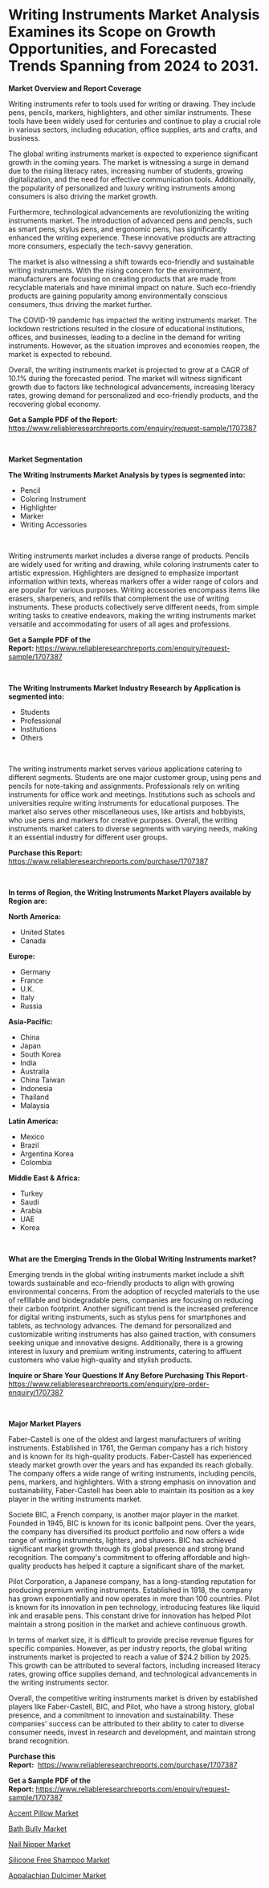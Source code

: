 <p><h1>Writing Instruments Market Analysis Examines its Scope on Growth Opportunities, and Forecasted Trends Spanning from 2024 to 2031.</h1></p><p><strong>Market Overview and Report Coverage</strong></p>
<p><p>Writing instruments refer to tools used for writing or drawing. They include pens, pencils, markers, highlighters, and other similar instruments. These tools have been widely used for centuries and continue to play a crucial role in various sectors, including education, office supplies, arts and crafts, and business.</p><p>The global writing instruments market is expected to experience significant growth in the coming years. The market is witnessing a surge in demand due to the rising literacy rates, increasing number of students, growing digitalization, and the need for effective communication tools. Additionally, the popularity of personalized and luxury writing instruments among consumers is also driving the market growth.</p><p>Furthermore, technological advancements are revolutionizing the writing instruments market. The introduction of advanced pens and pencils, such as smart pens, stylus pens, and ergonomic pens, has significantly enhanced the writing experience. These innovative products are attracting more consumers, especially the tech-savvy generation.</p><p>The market is also witnessing a shift towards eco-friendly and sustainable writing instruments. With the rising concern for the environment, manufacturers are focusing on creating products that are made from recyclable materials and have minimal impact on nature. Such eco-friendly products are gaining popularity among environmentally conscious consumers, thus driving the market further.</p><p>The COVID-19 pandemic has impacted the writing instruments market. The lockdown restrictions resulted in the closure of educational institutions, offices, and businesses, leading to a decline in the demand for writing instruments. However, as the situation improves and economies reopen, the market is expected to rebound.</p><p>Overall, the writing instruments market is projected to grow at a CAGR of 10.1% during the forecasted period. The market will witness significant growth due to factors like technological advancements, increasing literacy rates, growing demand for personalized and eco-friendly products, and the recovering global economy.</p></p>
<p><strong>Get a Sample PDF of the Report:</strong> <a href="https://www.reliableresearchreports.com/enquiry/request-sample/1707387">https://www.reliableresearchreports.com/enquiry/request-sample/1707387</a></p>
<p>&nbsp;</p>
<p><strong>Market Segmentation</strong></p>
<p><strong>The Writing Instruments Market Analysis by types is segmented into:</strong></p>
<p><ul><li>Pencil</li><li>Coloring Instrument</li><li>Highlighter</li><li>Marker</li><li>Writing Accessories</li></ul></p>
<p>&nbsp;</p>
<p><p>Writing instruments market includes a diverse range of products. Pencils are widely used for writing and drawing, while coloring instruments cater to artistic expression. Highlighters are designed to emphasize important information within texts, whereas markers offer a wider range of colors and are popular for various purposes. Writing accessories encompass items like erasers, sharpeners, and refills that complement the use of writing instruments. These products collectively serve different needs, from simple writing tasks to creative endeavors, making the writing instruments market versatile and accommodating for users of all ages and professions.</p></p>
<p><strong>Get a Sample PDF of the Report:</strong>&nbsp;<a href="https://www.reliableresearchreports.com/enquiry/request-sample/1707387">https://www.reliableresearchreports.com/enquiry/request-sample/1707387</a></p>
<p>&nbsp;</p>
<p><strong>The Writing Instruments Market Industry Research by Application is segmented into:</strong></p>
<p><ul><li>Students</li><li>Professional</li><li>Institutions</li><li>Others</li></ul></p>
<p>&nbsp;</p>
<p><p>The writing instruments market serves various applications catering to different segments. Students are one major customer group, using pens and pencils for note-taking and assignments. Professionals rely on writing instruments for office work and meetings. Institutions such as schools and universities require writing instruments for educational purposes. The market also serves other miscellaneous uses, like artists and hobbyists, who use pens and markers for creative purposes. Overall, the writing instruments market caters to diverse segments with varying needs, making it an essential industry for different user groups.</p></p>
<p><strong>Purchase this Report:</strong>&nbsp; <a href="https://www.reliableresearchreports.com/purchase/1707387">https://www.reliableresearchreports.com/purchase/1707387</a></p>
<p>&nbsp;</p>
<p><strong>In terms of Region, the Writing Instruments Market Players available by Region are:</strong></p>
<p>
    <p> <strong> North America: </strong>
        <ul>
            <li>United States</li>
            <li>Canada</li>
        </ul>
        </p> 
    <p> <strong> Europe: </strong>
        <ul>
            <li>Germany</li>
            <li>France</li>
            <li>U.K.</li>
            <li>Italy</li>
            <li>Russia</li>
        </ul>
        </p> 
    <p> <strong> Asia-Pacific: </strong>
        <ul>
            <li>China</li>
            <li>Japan</li>
            <li>South Korea</li>
            <li>India</li>
            <li>Australia</li>
            <li>China Taiwan</li>
            <li>Indonesia</li>
            <li>Thailand</li>
            <li>Malaysia</li>
        </ul>
        </p> 
    <p> <strong> Latin America: </strong>
        <ul>
            <li>Mexico</li>
            <li>Brazil</li>
            <li>Argentina Korea</li>
            <li>Colombia</li>
        </ul>
        </p> 
    <p> <strong> Middle East & Africa: </strong>
        <ul>
            <li>Turkey</li>
            <li>Saudi</li>
            <li>Arabia</li>
            <li>UAE</li>
            <li>Korea</li>
        </ul>
    </p>
    </p>
<p>&nbsp;</p>
<p><strong>What are the Emerging Trends in the Global Writing Instruments market?</strong></p>
<p><p>Emerging trends in the global writing instruments market include a shift towards sustainable and eco-friendly products to align with growing environmental concerns. From the adoption of recycled materials to the use of refillable and biodegradable pens, companies are focusing on reducing their carbon footprint. Another significant trend is the increased preference for digital writing instruments, such as stylus pens for smartphones and tablets, as technology advances. The demand for personalized and customizable writing instruments has also gained traction, with consumers seeking unique and innovative designs. Additionally, there is a growing interest in luxury and premium writing instruments, catering to affluent customers who value high-quality and stylish products.</p></p>
<p><strong>Inquire or Share Your Questions If Any Before Purchasing This Report</strong>- <a href="https://www.reliableresearchreports.com/enquiry/pre-order-enquiry/1707387">https://www.reliableresearchreports.com/enquiry/pre-order-enquiry/1707387</a></p>
<p>&nbsp;</p>
<p><strong>Major Market Players</strong></p>
<p><p>Faber-Castell is one of the oldest and largest manufacturers of writing instruments. Established in 1761, the German company has a rich history and is known for its high-quality products. Faber-Castell has experienced steady market growth over the years and has expanded its reach globally. The company offers a wide range of writing instruments, including pencils, pens, markers, and highlighters. With a strong emphasis on innovation and sustainability, Faber-Castell has been able to maintain its position as a key player in the writing instruments market.</p><p>Societe BIC, a French company, is another major player in the market. Founded in 1945, BIC is known for its iconic ballpoint pens. Over the years, the company has diversified its product portfolio and now offers a wide range of writing instruments, lighters, and shavers. BIC has achieved significant market growth through its global presence and strong brand recognition. The company's commitment to offering affordable and high-quality products has helped it capture a significant share of the market.</p><p>Pilot Corporation, a Japanese company, has a long-standing reputation for producing premium writing instruments. Established in 1918, the company has grown exponentially and now operates in more than 100 countries. Pilot is known for its innovation in pen technology, introducing features like liquid ink and erasable pens. This constant drive for innovation has helped Pilot maintain a strong position in the market and achieve continuous growth.</p><p>In terms of market size, it is difficult to provide precise revenue figures for specific companies. However, as per industry reports, the global writing instruments market is projected to reach a value of $24.2 billion by 2025. This growth can be attributed to several factors, including increased literacy rates, growing office supplies demand, and technological advancements in the writing instruments sector.</p><p>Overall, the competitive writing instruments market is driven by established players like Faber-Castell, BIC, and Pilot, who have a strong history, global presence, and a commitment to innovation and sustainability. These companies' success can be attributed to their ability to cater to diverse consumer needs, invest in research and development, and maintain strong brand recognition.</p></p>
<p><strong>Purchase this Report:</strong>&nbsp;&nbsp;<a href="https://www.reliableresearchreports.com/purchase/1707387">https://www.reliableresearchreports.com/purchase/1707387</a></p>
<p></p>
<p><strong>Get a Sample PDF of the Report:</strong>&nbsp;<a href="https://www.reliableresearchreports.com/enquiry/request-sample/1707387">https://www.reliableresearchreports.com/enquiry/request-sample/1707387</a></p>
<p><p><a href="https://github.com/gdfhhhj/Market-Research-Report-List-2/blob/main/accent-pillow-market.md">Accent Pillow Market</a></p><p><a href="https://github.com/abbypearson7765/Market-Research-Report-List-2/blob/main/bath-bully-market.md">Bath Bully Market</a></p><p><a href="https://github.com/ruslanpoljakovrd177/Market-Research-Report-List-2/blob/main/nail-nipper-market.md">Nail Nipper Market</a></p><p><a href="https://github.com/grishafomin4852/Market-Research-Report-List-2/blob/main/silicone-free-shampoo-market.md">Silicone Free Shampoo Market</a></p><p><a href="https://github.com/gulaimolin/Market-Research-Report-List-2/blob/main/appalachian-dulcimer-market.md">Appalachian Dulcimer Market</a></p></p>